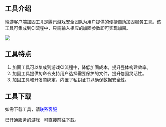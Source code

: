 ## 工具介绍

端游客户端加固工具是腾讯游戏安全团队为用户提供的便捷自助加固服务工具。该工具可集成到CI流程中，只需输入相应的加固参数即可实现加固。

![](/docs/ACE-doc/60_shellservice-pc/10/1.png )

## 工具特点

1. 加固工具可以集成到游戏CI流程中，降低加固成本，提升整体构建效率。
2. 加固工具提供的命令支持用户选择需要保护的文件，提升加固灵活性。
3. 加固工具和开发商绑定，内置了私钥证书以确保数据安全性。

## 工具下载

如需下载工具，请<font color="blue">联系客服</font>

已开通服务的游戏，可直接[前往下载](#/tool-center)。

